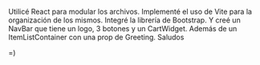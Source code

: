 Utilicé React para modular los archivos. 
Implementé el uso de Vite para la organización de los mismos. 
Integré la librería de Bootstrap. 
Y creé un NavBar que tiene un logo, 3 botones y un CartWidget.
Además de un ItemListContainer con una prop de Greeting. 
Saludos

=)